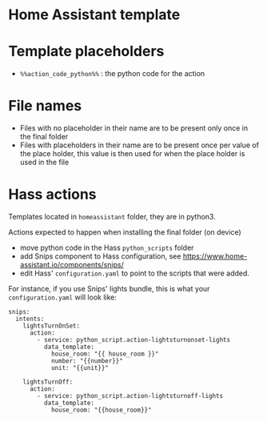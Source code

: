# Home Assistant template

# Template placeholders
 - `%%action_code_python%%` : the python code for the action

# File names
 - Files with no placeholder in their name are to be present only once in the final folder
 - Files with placeholders in their name are to be present once per value of the place holder, this value is then used for when the place holder is used in the file

# Hass actions
Templates located in `homeassistant` folder, they are in python3.

Actions expected to happen when installing the final folder (on device)
- move python code in the Hass `python_scripts` folder 
- add Snips component to Hass configuration, see https://www.home-assistant.io/components/snips/
- edit Hass' `configuration.yaml` to point to the scripts that were added.

For instance, if you use Snips' lights bundle, this is what your `configuration.yaml` will look like:

```
snips:
  intents:
    lightsTurnOnSet:
      action:
        - service: python_script.action-lightsturnonset-lights
          data_template:
            house_room: "{{ house_room }}"
            number: "{{number}}"
            unit: "{{unit}}"

    lightsTurnOff:
      action:
        - service: python_script.action-lightsturnoff-lights
          data_template:
            house_room: "{{house_room}}"
```
